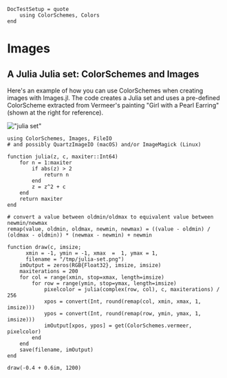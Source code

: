 ```@meta
DocTestSetup = quote
    using ColorSchemes, Colors
end
```
# Images

## A Julia Julia set: ColorSchemes and Images

Here's an example of how you can use ColorSchemes when creating images with Images.jl. The code creates a Julia set and uses a pre-defined ColorScheme extracted from Vermeer's painting "Girl with a Pearl Earring" (shown at the right for reference).

!["julia set"](assets/figures/julia-set-with-girl-pearl-vermeer.jpg)

```
using ColorSchemes, Images, FileIO
# and possibly QuartzImageIO (macOS) and/or ImageMagick (Linux)

function julia(z, c, maxiter::Int64)
    for n = 1:maxiter
        if abs(z) > 2
            return n
        end
        z = z^2 + c
    end
    return maxiter
end

# convert a value between oldmin/oldmax to equivalent value between newmin/newmax
remap(value, oldmin, oldmax, newmin, newmax) = ((value - oldmin) / (oldmax - oldmin)) * (newmax - newmin) + newmin

function draw(c, imsize;
      xmin = -1, ymin = -1, xmax  =  1, ymax = 1,
      filename = "/tmp/julia-set.png")
    imOutput = zeros(RGB{Float32}, imsize, imsize)
    maxiterations = 200
    for col = range(xmin, stop=xmax, length=imsize)
        for row = range(ymin, stop=ymax, length=imsize)
            pixelcolor = julia(complex(row, col), c, maxiterations) / 256
            xpos = convert(Int, round(remap(col, xmin, xmax, 1, imsize)))
            ypos = convert(Int, round(remap(row, ymin, ymax, 1, imsize)))
            imOutput[xpos, ypos] = get(ColorSchemes.vermeer, pixelcolor)
        end
    end
    save(filename, imOutput)
end

draw(-0.4 + 0.6im, 1200)
```
